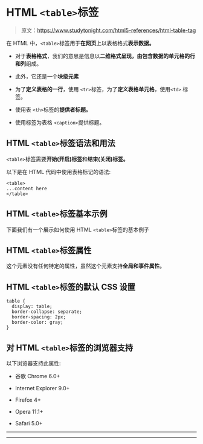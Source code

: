 # HTML `<table>`标签

> 原文：<https://www.studytonight.com/html5-references/html-table-tag>

在 HTML 中，`<table>`标签用于**在网页**上以表格格式**表示数据。**

*   对于**表格格式**，我们的意思是信息以**二维格式呈现，由包含数据的单元格的行和列**组成。

*   此外，它还是一个**块级元素**

*   为了**定义表格的一行**，使用 `<tr>`标签，为了**定义表格单元格**，使用`<td>` 标签。

*   使用表 `<th>`标签的**提供者标题。**

*   使用标签为表格 `<caption>`提供标题。

## HTML `<table>`标签语法和用法

`<table>`标签需要**开始(开启)标签**和**结束(关闭)标签。**

以下是在 HTML 代码中使用表格标记的语法:

```
<table>
...content here
</table>
```

## HTML `<table>`标签基本示例

下面我们有一个展示如何使用 HTML `<table>`标签的基本例子

## HTML `<table>`标签属性

这个元素没有任何特定的属性，虽然这个元素支持**全局和事件属性**。

## HTML `<table>`标签的默认 CSS 设置

```
table {
  display: table;
  border-collapse: separate;
  border-spacing: 2px;
  border-color: gray;
}
```

## 对 HTML `<table>`标签的浏览器支持

以下浏览器支持此属性:

*   谷歌 Chrome 6.0+

*   Internet Explorer 9.0+

*   Firefox 4+

*   Opera 11.1+

*   Safari 5.0+

* * *

* * *